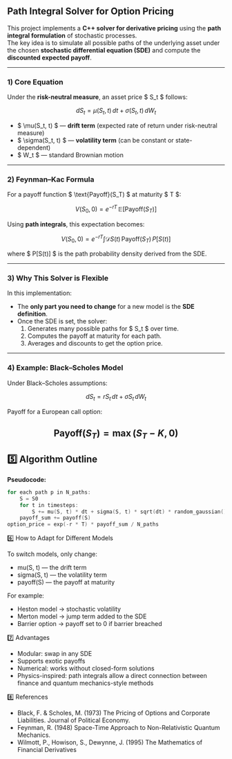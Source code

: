 ## Path Integral Solver for Option Pricing

This project implements a **C++ solver for derivative pricing** using the **path integral formulation** of stochastic processes.  
The key idea is to simulate all possible paths of the underlying asset under the chosen **stochastic differential equation (SDE)** and compute the **discounted expected payoff**.

---

### 1) Core Equation

Under the **risk-neutral measure**, an asset price $ S_t $ follows:

$$
dS_t = \mu(S_t, t) \, dt + \sigma(S_t, t) \, dW_t
$$

- $ \mu(S_t, t) $ — **drift term** (expected rate of return under risk-neutral measure)
- $ \sigma(S_t, t) $ — **volatility term** (can be constant or state-dependent)
- $ W_t $ — standard Brownian motion

---

### 2) Feynman–Kac Formula

For a payoff function $ \text{Payoff}(S_T) $ at maturity $ T $:

$$
V(S_0, 0) = e^{-rT} \, \mathbb{E} \big[ \text{Payoff}(S_T) \big]
$$

Using **path integrals**, this expectation becomes:

$$
V(S_0, 0) = e^{-rT} \int \mathcal{D}S(t) \, \text{Payoff}(S_T) \, P[S(t)]
$$

where $ P[S(t)] $ is the path probability density derived from the SDE.

---

### 3) Why This Solver is Flexible

In this implementation:

- The **only part you need to change** for a new model is the **SDE definition**.
- Once the SDE is set, the solver:
  1. Generates many possible paths for $ S_t $ over time.
  2. Computes the payoff at maturity for each path.
  3. Averages and discounts to get the option price.

---

### 4) Example: Black–Scholes Model

Under Black–Scholes assumptions:

$$
dS_t = r S_t \, dt + \sigma S_t \, dW_t
$$

Payoff for a European call option:

$$
\text{Payoff}(S_T) = \max(S_T - K, 0)
$$
---

## 5️⃣ Algorithm Outline

**Pseudocode:**
```cpp
for each path p in N_paths:
    S = S0
    for t in timesteps:
        S += mu(S, t) * dt + sigma(S, t) * sqrt(dt) * random_gaussian()
    payoff_sum += payoff(S)
option_price = exp(-r * T) * payoff_sum / N_paths
```

6️⃣ How to Adapt for Different Models

To switch models, only change:
- mu(S, t) — the drift term
- sigma(S, t) — the volatility term
- payoff(S) — the payoff at maturity

For example:
- Heston model → stochastic volatility
- Merton model → jump term added to the SDE
- Barrier option → payoff set to 0 if barrier breached


7️⃣ Advantages
- Modular: swap in any SDE
- Supports exotic payoffs
- Numerical: works without closed-form solutions
- Physics-inspired: path integrals allow a direct connection between finance and quantum mechanics-style methods


8️⃣ References
- Black, F. & Scholes, M. (1973) The Pricing of Options and Corporate Liabilities. Journal of Political Economy.
- Feynman, R. (1948) Space-Time Approach to Non-Relativistic Quantum Mechanics.
- Wilmott, P., Howison, S., Dewynne, J. (1995) The Mathematics of Financial Derivatives
